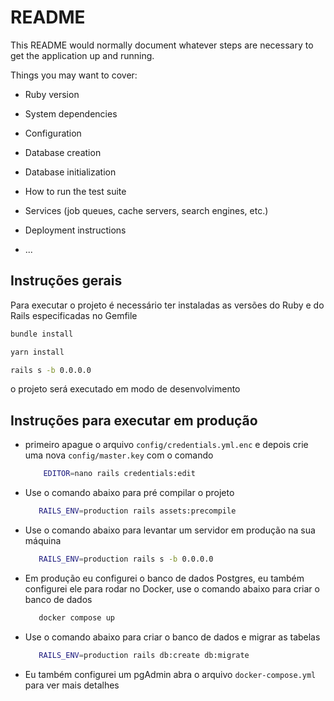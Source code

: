 # README

This README would normally document whatever steps are necessary to get the
application up and running.

Things you may want to cover:

* Ruby version

* System dependencies

* Configuration

* Database creation

* Database initialization

* How to run the test suite

* Services (job queues, cache servers, search engines, etc.)

* Deployment instructions

* ...

## Instruções gerais

Para executar o projeto é necessário ter instaladas as versões do Ruby e do Rails especificadas no Gemfile

```bash
bundle install
```

```bash
yarn install 
```

```bash
rails s -b 0.0.0.0 
```
o projeto será executado em modo de desenvolvimento

## Instruções para executar em produção

* primeiro apague o arquivo `config/credentials.yml.enc` e depois crie uma nova `config/master.key`  com o comando 

    ```bash 
        EDITOR=nano rails credentials:edit 
    ```

* Use o comando abaixo para pré compilar o projeto
    ```bash 
       RAILS_ENV=production rails assets:precompile 
    ```
* Use o comando abaixo para levantar um servidor em produção na sua máquina
    ```bash 
       RAILS_ENV=production rails s -b 0.0.0.0 
    ```  
* Em produção eu configurei o banco de dados Postgres, eu também configurei ele para rodar no Docker, use o comando abaixo para criar o banco de dados

    ```bash 
       docker compose up 
    ```  
* Use o comando abaixo para criar o banco de dados e migrar as tabelas    

    ```bash 
       RAILS_ENV=production rails db:create db:migrate
    ```  

* Eu também configurei um pgAdmin abra o arquivo `docker-compose.yml` para ver mais detalhes

    

